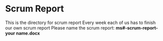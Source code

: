 # Scrum Report
This is the directory for scrum report
Every week each of us has to finish our own scrum report
Please name the scrum report: <b>ms#-scrum-report-your name.docx</b>